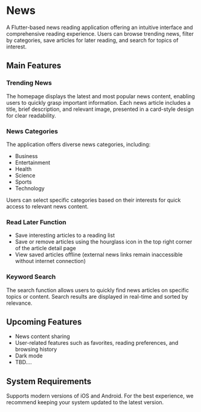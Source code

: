 # News

A Flutter-based news reading application offering an intuitive interface and comprehensive reading experience. Users can browse trending news, filter by categories, save articles for later reading, and search for topics of interest.

## Main Features

### Trending News

The homepage displays the latest and most popular news content, enabling users to quickly grasp important information. Each news article includes a title, brief description, and relevant image, presented in a card-style design for clear readability.

### News Categories

The application offers diverse news categories, including:

- Business
- Entertainment
- Health
- Science
- Sports
- Technology

Users can select specific categories based on their interests for quick access to relevant news content.

### Read Later Function

- Save interesting articles to a reading list
- Save or remove articles using the hourglass icon in the top right corner of the article detail page
- View saved articles offline (external news links remain inaccessible without internet connection)

### Keyword Search

The search function allows users to quickly find news articles on specific topics or content. Search results are displayed in real-time and sorted by relevance.

## Upcoming Features

- News content sharing
- User-related features such as favorites, reading preferences, and browsing history
- Dark mode
- TBD....

## System Requirements

Supports modern versions of iOS and Android. For the best experience, we recommend keeping your system updated to the latest version.
